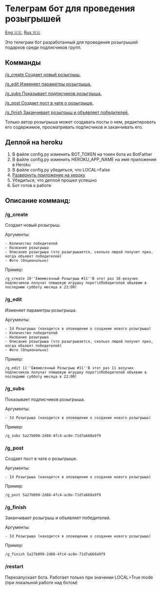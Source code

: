 # Телеграм бот для проведения розыгрышей
[Eng 🇺🇸](https://github.com/dkjfo-lib/Tg_GiveawayBot),
[Rus 🇷🇺](https://github.com/dkjfo-lib/Tg_GiveawayBot_ru)

Это телеграм бот разработанный для проведения розыгрышей подарков среди подписчиков групп.

## Комманды

[/g_create   Создает новый розыгрыш.](https://github.com/dkjfo-lib/Tg_GiveawayBot_ru#g_create)

[/g_edit     Изменяет параметры розыгрыша.](https://github.com/dkjfo-lib/Tg_GiveawayBot_ru#g_edit)

[/g_subs     Показывает подписчиков розыгрыша.](https://github.com/dkjfo-lib/Tg_GiveawayBot_ru#g_subs)

[/g_post     Создает пост в чате о розыгрыше.](https://github.com/dkjfo-lib/Tg_GiveawayBot_ru#g_post)

[/g_finish   Заканчивает розыгрыш и объявляет победителей.](https://github.com/dkjfo-lib/Tg_GiveawayBot_ru#g_finish)

Только автор розыгрыша может создавать посты о нем, редактировать его содержимое, просматривать подписчиков и заканчивать его.

## Деплой на heroku

1. В файле config.py изменить BOT_TOKEN на токен бота из BotFather
1. В файле config.py изменить HEROKU_APP_NAME на имя приложения в Heroku
1. В файле config.py убедиться, что LOCAL=False
1. [Развернуть приложение на хероку](https://towardsdatascience.com/how-to-deploy-a-telegram-bot-using-heroku-for-free-9436f89575d2)
1. Убедиться, что деплой прошел успешно
1. Бот готов к работе

## Описание комманд:

### /g_create 
Создает новый розыгрыш.

Аргументы:

    - Количество победителей
    - Название розыгрыша
    - Описание розыгрыша (что разыгрывается, сколько людей получит приз, когда объявят победителей)
    - Фото (Опционально)

Пример:

`/g_create 10''Ежемесячный Розыгрыш #11''В этот раз 10 везучих подписчиков получат плюшевую игрушку поро!\nПобедителей объявим в последнюю субботу месяца в 22:00!`
    

### /g_edit 
Изменяет параметры розыгрыша. 

Аргументы:

    - Id Розыгрыша (находится в оповещении о создании нового розыгрыша)
    - Количество победителей
    - Название розыгрыша
    - Описание розыгрыша (что разыгрывается, сколько людей получит приз, когда объявят победителей)
    - Фото (Опционально) 

Пример:

`/g_edit 11''Ежемесячный Розыгрыш #11''В этот раз 11 везучих подписчиков получат плюшевую игрушку поро!\nПобедителей объявим в последнюю субботу месяца в 22:00!`

### /g_subs 
Показывает подписчиков розыгрыша. 

Аргументы:

    - Id Розыгрыша (находится в оповещении о создании нового розыгрыша)

Пример:

`/g_subs 5a27b099-2d88-4fc4-ac0e-71d7a660a9f9`

### /g_post 
Создает пост в чате о розыгрыше.

Аргументы:

    - Id Розыгрыша (находится в оповещении о создании нового розыгрыша)

Пример:

`/g_post 5a27b099-2d88-4fc4-ac0e-71d7a660a9f9`
    
### /g_finish 
Заканчивает розыгрыш и объявляет победителей.

Аргументы:

    - Id Розыгрыша (находится в оповещении о создании нового розыгрыша)

Пример:

`/g_finish 5a27b099-2d88-4fc4-ac0e-71d7a660a9f9`

### /restart 
Перезапускает бота. Работает только при значении LOCAL=True mode (при локальной работе над ботом)
